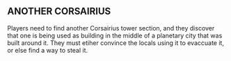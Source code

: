 ## ANOTHER CORSAIRIUS

Players need to find another Corsairius tower section, and they discover that one is being used as building in the middle of a planetary city that was built around it. They must etiher convince the locals using it to evaccuate it, or else find a way to steal it.